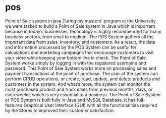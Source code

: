 # pos
Point of Sale system in java
During my masters' program at the University we were tasked to build a Point of Sale system in Java which is important because in today’s businesses, technology is highly recommended for many business sectors, from small to medium. The POS System gathers all the important data from sales, inventory, and customers. As a result, the data and information processed by the POS System can be useful for calculations and marketing campaigns that encourage customers to visit your store while keeping your bottom line in check. 
The Point of Sale System works simply by logging in with the registered username and password. This Point of Sale System works more on processing sales and payment transactions at the point of purchase. The user of the system can perform CRUD operations, or create, read, update, and delete products and customers in the system. And what’s more, the system can monitor the most purchased product and track sales from previous months, days, or even weeks, which is very essential to a business.
The Point of Sale System or POS System is built fully in Java and MySQL Database. It has full-featured Graphical User Interface (GUI) with all the functionalities required by the Stores to improved their customer satisfaction.
